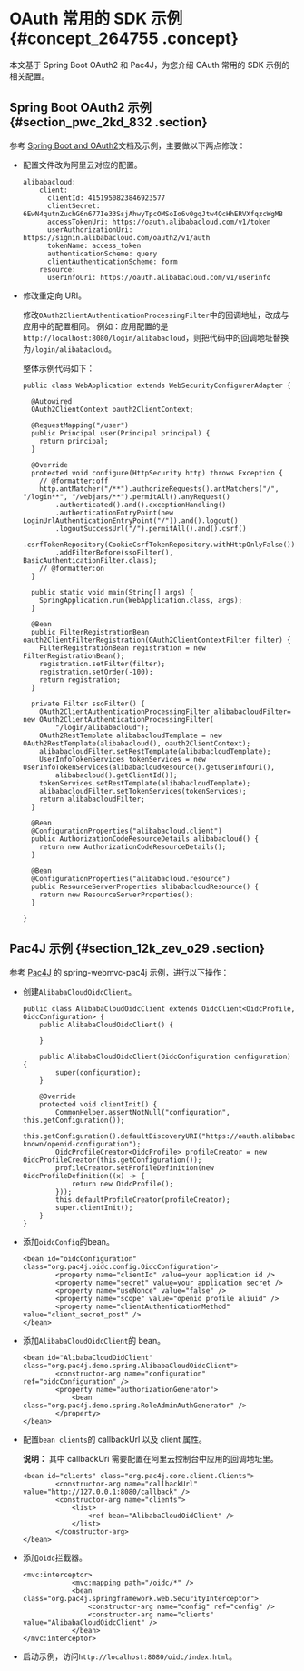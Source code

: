 # OAuth 常用的 SDK 示例 {#concept_264755 .concept}

本文基于 Spring Boot OAuth2 和 Pac4J，为您介绍 OAuth 常用的 SDK 示例的相关配置。

## Spring Boot OAuth2 示例 {#section_pwc_2kd_832 .section}

参考 [Spring Boot and OAuth2](https://spring.io/guides/tutorials/spring-boot-oauth2/)文档及示例，主要做以下两点修改：

-   配置文件改为阿里云对应的配置。

    ``` {#codeblock_upr_q4h_86e}
    alibabacloud:
        client:
          clientId: 4151950823846923577
          clientSecret: 6EwN4qutnZuchG6n677Ie33SsjAhwyTpcOMSoIo6v0gqJtw4QcHhERVXfqzcWgMB
          accessTokenUri: https://oauth.alibabacloud.com/v1/token
          userAuthorizationUri: https://signin.alibabacloud.com/oauth2/v1/auth
          tokenName: access_token
          authenticationScheme: query
          clientAuthenticationScheme: form
        resource:
          userInfoUri: https://oauth.alibabacloud.com/v1/userinfo
    ```

-   修改重定向 URI。

    修改`OAuth2ClientAuthenticationProcessingFilter`中的回调地址，改成与应用中的配置相同。 例如：应用配置的是`http://localhost:8080/login/alibabacloud`，则把代码中的回调地址替换为`/login/alibabacloud`。

    整体示例代码如下：

    ``` {#codeblock_gc5_cw3_595}
    public class WebApplication extends WebSecurityConfigurerAdapter {
    
      @Autowired
      OAuth2ClientContext oauth2ClientContext;
    
      @RequestMapping("/user")
      public Principal user(Principal principal) {
        return principal;
      }
    
      @Override
      protected void configure(HttpSecurity http) throws Exception {
        // @formatter:off
        http.antMatcher("/**").authorizeRequests().antMatchers("/", "/login**", "/webjars/**").permitAll().anyRequest()
            .authenticated().and().exceptionHandling()
            .authenticationEntryPoint(new LoginUrlAuthenticationEntryPoint("/")).and().logout()
            .logoutSuccessUrl("/").permitAll().and().csrf()
            .csrfTokenRepository(CookieCsrfTokenRepository.withHttpOnlyFalse()).and()
            .addFilterBefore(ssoFilter(), BasicAuthenticationFilter.class);
        // @formatter:on
      }
    
      public static void main(String[] args) {
        SpringApplication.run(WebApplication.class, args);
      }
    
      @Bean
      public FilterRegistrationBean oauth2ClientFilterRegistration(OAuth2ClientContextFilter filter) {
        FilterRegistrationBean registration = new FilterRegistrationBean();
        registration.setFilter(filter);
        registration.setOrder(-100);
        return registration;
      }
    
      private Filter ssoFilter() {
        OAuth2ClientAuthenticationProcessingFilter alibabacloudFilter= new OAuth2ClientAuthenticationProcessingFilter(
            "/login/alibabacloud");
        OAuth2RestTemplate alibabacloudTemplate = new OAuth2RestTemplate(alibabacloud(), oauth2ClientContext);
        alibabacloudFilter.setRestTemplate(alibabacloudTemplate);
        UserInfoTokenServices tokenServices = new UserInfoTokenServices(alibabacloudResource().getUserInfoUri(),
            alibabacloud().getClientId());
        tokenServices.setRestTemplate(alibabacloudTemplate);
        alibabacloudFilter.setTokenServices(tokenServices);
        return alibabacloudFilter;
      }
    
      @Bean
      @ConfigurationProperties("alibabacloud.client")
      public AuthorizationCodeResourceDetails alibabacloud() {
        return new AuthorizationCodeResourceDetails();
      }
    
      @Bean
      @ConfigurationProperties("alibabacloud.resource")
      public ResourceServerProperties alibabacloudResource() {
        return new ResourceServerProperties();
      }
    
    }
    ```


## Pac4J 示例 {#section_12k_zev_o29 .section}

参考 [Pac4J](http://www.pac4j.org/) 的 spring-webmvc-pac4j 示例，进行以下操作：

-   创建`AlibabaCloudOidcClient`。

    ``` {#codeblock_big_0e9_gyv}
    public class AlibabaCloudOidcClient extends OidcClient<OidcProfile, OidcConfiguration> {
        public AlibabaCloudOidcClient() {
    
        }
    
        public AlibabaCloudOidcClient(OidcConfiguration configuration) {
            super(configuration);
        }
    
        @Override
        protected void clientInit() {
            CommonHelper.assertNotNull("configuration", this.getConfiguration());
            this.getConfiguration().defaultDiscoveryURI("https://oauth.alibabacloud.com/.well-known/openid-configuration");
            OidcProfileCreator<OidcProfile> profileCreator = new OidcProfileCreator(this.getConfiguration());
            profileCreator.setProfileDefinition(new OidcProfileDefinition((x) -> {
                return new OidcProfile();
            }));
            this.defaultProfileCreator(profileCreator);
            super.clientInit();
        }
    }
    ```

-   添加`oidcConfig`的bean。

    ``` {#codeblock_4v8_0cx_c93}
    <bean id="oidcConfiguration" class="org.pac4j.oidc.config.OidcConfiguration">
            <property name="clientId" value=your application id />
            <property name="secret" value=your application secret />
            <property name="useNonce" value="false" />
            <property name="scope" value="openid profile aliuid" />
            <property name="clientAuthenticationMethod" value="client_secret_post" />
    </bean>
    ```

-   添加`AlibabaCloudOidcClient`的 bean。

    ``` {#codeblock_c62_xcw_ovn}
    <bean id="AlibabaCloudOidClient" class="org.pac4j.demo.spring.AlibabaCloudOidcClient">
            <constructor-arg name="configuration" ref="oidcConfiguration" />
            <property name="authorizationGenerator">
                <bean class="org.pac4j.demo.spring.RoleAdminAuthGenerator" />
            </property>
    </bean>
    ```

-   配置`bean clients`的 callbackUrl 以及 client 属性。

    **说明：** 其中 callbackUri 需要配置在阿里云控制台中应用的回调地址里。

    ``` {#codeblock_tps_okr_ske}
    <bean id="clients" class="org.pac4j.core.client.Clients">
            <constructor-arg name="callbackUrl" value="http://127.0.0.1:8080/callback" />
            <constructor-arg name="clients">
                <list>
                    <ref bean="AlibabaCloudOidClient" />
                </list>
            </constructor-arg>
    </bean>
    ```

-   添加`oidc`拦截器。

    ``` {#codeblock_b6f_efg_i51}
    <mvc:interceptor>
                <mvc:mapping path="/oidc/*" />
                <bean class="org.pac4j.springframework.web.SecurityInterceptor">
                    <constructor-arg name="config" ref="config" />
                    <constructor-arg name="clients" value="AlibabaCloudOidcClient" />
                </bean>
    </mvc:interceptor>
    ```

-   启动示例，访问`http://localhost:8080/oidc/index.html`。

